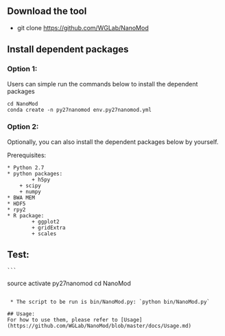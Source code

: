 
## Download the tool
   * git clone https://github.com/WGLab/NanoMod

## Install dependent packages

### Option 1: 
  Users can simple run the commands below to install the dependent packages
  ```
  cd NanoMod
  conda create -n py27nanomod env.py27nanomod.yml
  ```
  
### Option 2:
  Optionally, you can also install the dependent packages below by yourself.

  Prerequisites:

	* Python 2.7
	* python packages:
	        + h5py
		+ scipy
		+ numpy
	* BWA MEM
	* HDF5
	* rpy2
	* R package:
	        + ggplot2
	        + gridExtra
	        + scales

## Test:
	```
   source activate py27nanomod
   cd NanoMod
   ```

	* The script to be run is bin/NanoMod.py: `python bin/NanoMod.py`
	
## Usage:
 For how to use them, please refer to [Usage](https://github.com/WGLab/NanoMod/blob/master/docs/Usage.md)

